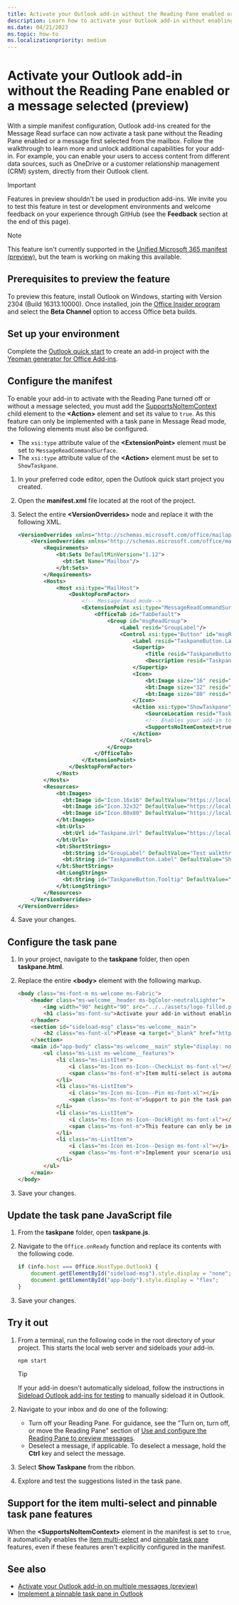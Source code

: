 ```yaml
---
title: Activate your Outlook add-in without the Reading Pane enabled or a message selected (preview)
description: Learn how to activate your Outlook add-in without enabling the Reading Pane or first selecting a message.
ms.date: 04/21/2023
ms.topic: how-to
ms.localizationpriority: medium
---
```


# Activate your Outlook add-in without the Reading Pane enabled or a message selected (preview)

With a simple manifest configuration, Outlook add-ins created for the Message Read surface can now activate a task pane without the Reading Pane enabled or a message first selected from the mailbox. Follow the walkthrough to learn more and unlock additional capabilities for your add-in. For example, you can enable your users to access content from different data sources, such as OneDrive or a customer relationship management (CRM) system, directly from their Outlook client.

> [!IMPORTANT]
> Features in preview shouldn't be used in production add-ins. We invite you to test this feature in test or development environments and welcome feedback on your experience through GitHub (see the **Feedback** section at the end of this page).

> [!NOTE]
> This feature isn't currently supported in the [Unified Microsoft 365 manifest (preview)](../develop/json-manifest-overview.md), but the team is working on making this available.

## Prerequisites to preview the feature

To preview this feature, install Outlook on Windows, starting with Version 2304 (Build 16313.10000). Once installed, join the [Office Insider program](https://insider.office.com/join/windows) and select the **Beta Channel** option to access Office beta builds.

## Set up your environment

Complete the [Outlook quick start](../quickstarts/outlook-quickstart.md?tabs=yeomangenerator) to create an add-in project with the [Yeoman generator for Office Add-ins](../develop/yeoman-generator-overview.md).

## Configure the manifest

To enable your add-in to activate with the Reading Pane turned off or without a message selected, you must add the [SupportsNoItemContext](/javascript/api/manifest/action?view=outlook-js-preview&preserve-view=true#supportsnoitemcontext-preview) child element to the **\<Action\>** element and set its value to `true`. As this feature can only be implemented with a task pane in Message Read mode, the following elements must also be configured.

- The `xsi:type` attribute value of the **\<ExtensionPoint\>** element must be set to `MessageReadCommandSurface`.
- The `xsi:type` attribute value of the **\<Action\>** element must be set to `ShowTaskpane`.

1. In your preferred code editor, open the Outlook quick start project you created.

1. Open the **manifest.xml** file located at the root of the project.

1. Select the entire **\<VersionOverrides\>** node and replace it with the following XML.

    ```xml
    <VersionOverrides xmlns="http://schemas.microsoft.com/office/mailappversionoverrides" xsi:type="VersionOverridesV1_0">
        <VersionOverrides xmlns="http://schemas.microsoft.com/office/mailappversionoverrides/1.1" xsi:type="VersionOverridesV1_1">
            <Requirements>
                <bt:Sets DefaultMinVersion="1.12">
                  <bt:Set Name="Mailbox"/>
                </bt:Sets>
            </Requirements>
            <Hosts>
                <Host xsi:type="MailHost">
                    <DesktopFormFactor>
                        <!-- Message Read mode-->
                        <ExtensionPoint xsi:type="MessageReadCommandSurface">
                            <OfficeTab id="TabDefault">
                                <Group id="msgReadGroup">
                                    <Label resid="GroupLabel"/>
                                    <Control xsi:type="Button" id="msgReadOpenPaneButton">
                                        <Label resid="TaskpaneButton.Label"/>
                                        <Supertip>
                                            <Title resid="TaskpaneButton.Label"/>
                                            <Description resid="TaskpaneButton.Tooltip"/>
                                        </Supertip>
                                        <Icon>
                                            <bt:Image size="16" resid="Icon.16x16"/>
                                            <bt:Image size="32" resid="Icon.32x32"/>
                                            <bt:Image size="80" resid="Icon.80x80"/>
                                        </Icon>
                                        <Action xsi:type="ShowTaskpane">
                                            <SourceLocation resid="Taskpane.Url"/>
                                            <!-- Enables your add-in to activate without the Reading Pane enabled or a message selected. -->
                                            <SupportsNoItemContext>true</SupportsNoItemContext>
                                        </Action>
                                    </Control>
                                </Group>
                            </OfficeTab>
                        </ExtensionPoint>
                    </DesktopFormFactor>
                </Host>
            </Hosts>
            <Resources>
                <bt:Images>
                  <bt:Image id="Icon.16x16" DefaultValue="https://localhost:3000/assets/icon-16.png"/>
                  <bt:Image id="Icon.32x32" DefaultValue="https://localhost:3000/assets/icon-32.png"/>
                  <bt:Image id="Icon.80x80" DefaultValue="https://localhost:3000/assets/icon-80.png"/>
                </bt:Images>
                <bt:Urls>
                  <bt:Url id="Taskpane.Url" DefaultValue="https://localhost:3000/taskpane.html"/>
                </bt:Urls>
                <bt:ShortStrings>
                  <bt:String id="GroupLabel" DefaultValue="Test walkthrough"/>
                  <bt:String id="TaskpaneButton.Label" DefaultValue="Show Taskpane"/>
                </bt:ShortStrings>
                <bt:LongStrings>
                  <bt:String id="TaskpaneButton.Tooltip" DefaultValue="Opens a task pane."/>
                </bt:LongStrings>
            </Resources>
        </VersionOverrides>
    </VersionOverrides>
    ```

1. Save your changes.

## Configure the task pane

1. In your project, navigate to the **taskpane** folder, then open **taskpane.html**.
1. Replace the entire **\<body\>** element with the following markup.

    ```html
    <body class="ms-font-m ms-welcome ms-Fabric">
        <header class="ms-welcome__header ms-bgColor-neutralLighter">
            <img width="90" height="90" src="../../assets/logo-filled.png" alt="logo" title="Add-in logo" />
            <h1 class="ms-font-su">Activate your add-in without enabling the Reading Pane or selecting a message</h1>
        </header>
        <section id="sideload-msg" class="ms-welcome__main">
            <h2 class="ms-font-xl">Please <a target="_blank" href="https://learn.microsoft.com/office/dev/add-ins/testing/test-debug-office-add-ins#sideload-an-office-add-in-for-testing">sideload</a> your add-in to see app body.</h2>
        </section>
        <main id="app-body" class="ms-welcome__main" style="display: none;">
            <ul class="ms-List ms-welcome__features">
                <li class="ms-ListItem">
                    <i class="ms-Icon ms-Icon--CheckList ms-font-xl"></i>
                    <span class="ms-font-m">Item multi-select is automatically enabled when the <b>SupportsNoItemContext</b> manifest element is set to <code>true</code>. You can test this by selecting multiple messages in Outlook, then choosing <b>Show Taskpane</b> from the ribbon.</span>
                </li>
                <li class="ms-ListItem">
                    <i class="ms-Icon ms-Icon--Pin ms-font-xl"></i>
                    <span class="ms-font-m">Support to pin the task pane is also automatically enabled. You can test this by selecting the <b>pin</b> icon from the top right corner of the task pane.</span>
                </li>
                <li class="ms-ListItem">
                    <i class="ms-Icon ms-Icon--DockRight ms-font-xl"></i>
                    <span class="ms-font-m">This feature can only be implemented with a task pane.</span>
                </li>
                <li class="ms-ListItem">
                    <i class="ms-Icon ms-Icon--Design ms-font-xl"></i>
                    <span class="ms-font-m">Implement your scenario using this feature today! For example, enable your users to access content from different data sources, such as OneDrive or your customer relationship management (CRM) system, without first selecting a message.</span>
                </li>
            </ul>
        </main>
    </body>
    ```

1. Save your changes.

## Update the task pane JavaScript file

1. From the **taskpane** folder, open **taskpane.js**.
1. Navigate to the `Office.onReady` function and replace its contents with the following code.

    ```javascript
    if (info.host === Office.HostType.Outlook) {
        document.getElementById("sideload-msg").style.display = "none";
        document.getElementById("app-body").style.display = "flex";
    }
    ```

1. Save your changes.

## Try it out

1. From a terminal, run the following code in the root directory of your project. This starts the local web server and sideloads your add-in.

    ```command line
    npm start
    ```

    > [!TIP]
    > If your add-in doesn't automatically sideload, follow the instructions in [Sideload Outlook add-ins for testing](sideload-outlook-add-ins-for-testing.md?tabs=windows#sideload-manually) to manually sideload it in Outlook.

1. Navigate to your inbox and do one of the following:

    - Turn off your Reading Pane. For guidance, see the "Turn on, turn off, or move the Reading Pane" section of [Use and configure the Reading Pane to preview messages](https://support.microsoft.com/office/2fd687ed-7fc4-4ae3-8eab-9f9b8c6d53f0).
    - Deselect a message, if applicable. To deselect a message, hold the **Ctrl** key and select the message.

1. Select **Show Taskpane** from the ribbon.

1. Explore and test the suggestions listed in the task pane.

## Support for the item multi-select and pinnable task pane features

When the **\<SupportsNoItemContext\>** element in the manifest is set to `true`, it automatically enables the [item multi-select](item-multi-select.md) and [pinnable task pane](pinnable-taskpane.md) features, even if these features aren't explicitly configured in the manifest.

## See also

- [Activate your Outlook add-in on multiple messages (preview)](item-multi-select.md)
- [Implement a pinnable task pane in Outlook](pinnable-taskpane.md)
